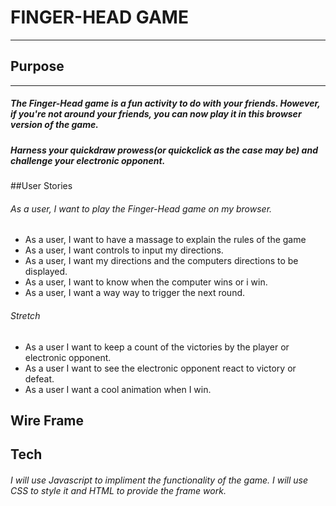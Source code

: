 # FINGER-HEAD GAME
---
## Purpose
---
##### The Finger-Head game is a fun activity to do with your friends. However, if you're not around your friends, you can now play it in this browser version of the game.
##### Harness your quickdraw prowess(or quickclick as the case may be) and challenge your electronic opponent.

##User Stories

######  As a user, I want to play the Finger-Head game on my browser.
* As a user, I want to have a massage to explain the rules of the game
* As a user, I want controls to input my directions.
* As a user, I want my directions and the computers directions to be displayed.
* As a user, I want to know when the computer wins or i win.
* As a user, I want a way way to trigger the next round.
###### Stretch
* As a user I want to keep a count of the victories by the player or electronic opponent.
* As a user I want to see the electronic opponent react to victory or defeat.
* As a user I want a cool animation when I win.

## Wire Frame


## Tech
###### I will use Javascript to impliment the functionality of the game. I will use CSS to style it and HTML to provide the frame work.
